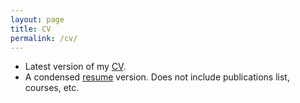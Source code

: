 ```yaml
---
layout: page
title: CV
permalink: /cv/
---
```


* Latest version of my [CV](http://www.umbc.edu/~araim1/resume/araim-cv.pdf).
* A condensed [resume](http://www.umbc.edu/~araim1/resume/araim-resume.pdf) version. Does not
include publications list, courses, etc.
